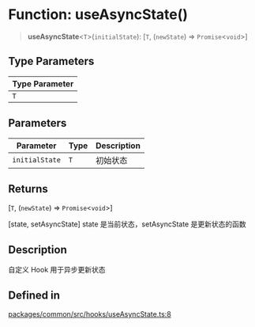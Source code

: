 # Function: useAsyncState()

> **useAsyncState**\<`T`\>(`initialState`): [`T`, (`newState`) => `Promise`\<`void`\>]

## Type Parameters

| Type Parameter |
| ------ |
| `T` |

## Parameters

| Parameter | Type | Description |
| ------ | ------ | ------ |
| `initialState` | `T` | 初始状态 |

## Returns

[`T`, (`newState`) => `Promise`\<`void`\>]

[state, setAsyncState] state 是当前状态，setAsyncState 是更新状态的函数

## Description

自定义 Hook 用于异步更新状态

## Defined in

[packages/common/src/hooks/useAsyncState.ts:8](https://github.com/XiaoPiHong/xph-crud/blob/df4afa60d65704448cd1781ed35689440e3aa7c3/packages/common/src/hooks/useAsyncState.ts#L8)
